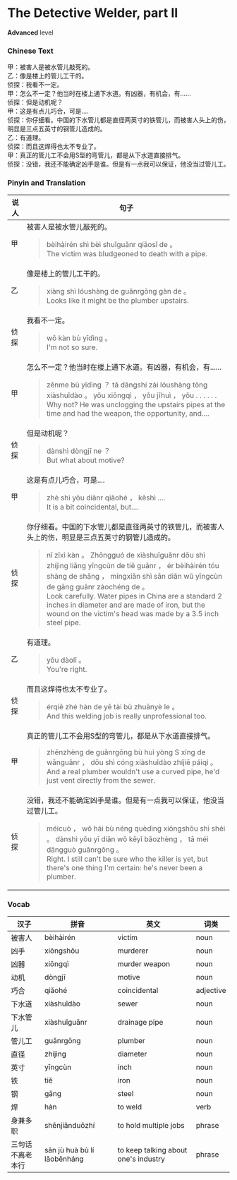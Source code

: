 # The Detective Welder, part II
**Advanced** level
### Chinese Text
甲：被害人是被水管儿敲死的。<br />乙：像是楼上的管儿工干的。<br />侦探：我看不一定。<br />甲：怎么不一定？他当时在楼上通下水道。有凶器，有机会，有......<br />侦探：但是动机呢？<br />甲：这是有点儿巧合，可是....<br />侦探：你仔细看。中国的下水管儿都是直径两英寸的铁管儿，而被害人头上的伤，明显是三点五英寸的钢管儿造成的。<br />乙：有道理。<br />侦探：而且这焊得也太不专业了。<br />甲：真正的管儿工不会用S型的弯管儿，都是从下水道直接排气。<br />侦探：没错，我还不能确定凶手是谁。但是有一点我可以保证，他没当过管儿工。

### Pinyin and Translation
|说人|句子|
|----|----|
|甲|被害人是被水管儿敲死的。<blockquote>bèihàirén shì bèi shuǐguǎnr qiāosǐ de 。<br />The victim was bludgeoned to death with a pipe.</blockquote>|
|乙|像是楼上的管儿工干的。<blockquote>xiàng shì lóushàng de guǎnrgōng gàn de 。<br />Looks like it might be the plumber upstairs.</blockquote>|
|侦探|我看不一定。<blockquote>wǒ kàn bù yīdìng 。<br />I'm not so sure.</blockquote>|
|甲|怎么不一定？他当时在楼上通下水道。有凶器，有机会，有......<blockquote>zěnme bù yīdìng ？ tā dāngshí zài lóushàng tōng xiàshuǐdào 。 yǒu xiōngqì ， yǒu jīhuì ， yǒu . . . . . .<br />Why not? He was unclogging the upstairs pipes at the time and had the weapon, the opportunity, and....</blockquote>|
|侦探|但是动机呢？<blockquote>dànshì dòngjī ne ？<br />But what about motive?</blockquote>|
|甲|这是有点儿巧合，可是....<blockquote>zhè shì yǒu  diǎnr qiǎohé ， kěshì ....<br />It is a bit coincidental, but....</blockquote>|
|侦探|你仔细看。中国的下水管儿都是直径两英寸的铁管儿，而被害人头上的伤，明显是三点五英寸的钢管儿造成的。<blockquote>nǐ zǐxì kàn 。 Zhōngguó de xiàshuǐguǎnr dōu shì zhíjìng liǎng yīngcùn de tiě guǎnr ， ér bèihàirén tóu shàng de shāng ， míngxiǎn shì sān diǎn wǔ yīngcùn de gāng guǎnr zàochéng de 。<br />Look carefully. Water pipes in China are a standard 2 inches in diameter and are made of iron, but the wound on the victim's head was made by a 3.5 inch steel pipe.</blockquote>|
|乙|有道理。<blockquote>yǒu dàolǐ 。<br />You're right.</blockquote>|
|侦探|而且这焊得也太不专业了。<blockquote>érqiě zhè hàn de yě tài bù zhuānyè le 。<br />And this welding job is really unprofessional too.</blockquote>|
|甲|真正的管儿工不会用S型的弯管儿，都是从下水道直接排气。<blockquote>zhēnzhèng de guǎnrgōng bù huì yòng S xíng de wānguǎnr ， dōu shì cóng xiàshuǐdào zhíjiē páiqì 。<br />And a real plumber wouldn't use a curved pipe, he'd just vent directly from the sewer.</blockquote>|
|侦探|没错，我还不能确定凶手是谁。但是有一点我可以保证，他没当过管儿工。<blockquote>méicuò ， wǒ hái bù néng quèdìng xiōngshǒu shì shéi 。 dànshì yǒu yī diǎn wǒ kěyǐ bǎozhèng ， tā méi dāngguò guǎnrgōng 。<br />Right. I still can't be sure who the killer is yet, but there's one thing I'm certain: he's never been a plumber.</blockquote>|
### Vocab
|汉子|拼音|英文|词类|
|----|----|----|----|
|被害人|bèihàirén|victim|noun|
|凶手|xiōngshǒu|murderer|noun|
|凶器|xiōngqì|murder weapon|noun|
|动机|dòngjī|motive|noun|
|巧合|qiǎohé|coincidental|adjective|
|下水道|xiàshuǐdào|sewer|noun|
|下水管儿|xiàshuǐguǎnr|drainage pipe|noun|
|管儿工|guǎnrgōng|plumber|noun|
|直径|zhíjìng|diameter|noun|
|英寸|yīngcùn|inch|noun|
|铁|tiě|iron|noun|
|钢|gāng|steel|noun|
|焊|hàn|to weld|verb|
|身兼多职|shēnjiānduōzhí|to hold multiple jobs|phrase|
|三句话不离老本行|sān jù huà bù lí lǎoběnháng|to keep talking about one's industry|phrase|